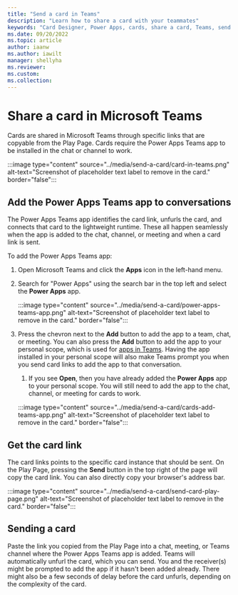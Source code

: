 ```yaml
---
title: "Send a card in Teams"
description: "Learn how to share a card with your teammates"
keywords: "Card Designer, Power Apps, cards, share a card, Teams, send a card"
ms.date: 09/20/2022
ms.topic: article
author: iaanw
ms.author: iawilt
manager: shellyha
ms.reviewer: 
ms.custom: 
ms.collection: 
---
```


# Share a card in Microsoft Teams

Cards are shared in Microsoft Teams through specific links that are copyable from the Play Page. Cards require the Power Apps Teams app to be installed in the chat or channel to work.

   :::image type="content" source="../media/send-a-card/card-in-teams.png" alt-text="Screenshot of placeholder text label to remove in the card." border="false":::

## Add the Power Apps Teams app to conversations

The Power Apps Teams app identifies the card link, unfurls the card, and connects that card to the lightweight runtime. These all happen seamlessly when the app is added to the chat, channel, or meeting and when a card link is sent. 

To add the Power Apps Teams app:

1. Open Microsoft Teams and click the **Apps** icon in the left-hand menu.
1. Search for "Power Apps" using the search bar in the top left and select the **Power Apps** app.

   :::image type="content" source="../media/send-a-card/power-apps-teams-app.png" alt-text="Screenshot of placeholder text label to remove in the card." border="false":::

1. Press the chevron next to the **Add** button to add the app to a team, chat, or meeting. You can also press the **Add** button to add the app to your personal scope, which is used for [apps in Teams](../../teams/create-apps-overview.md). Having the app installed in your personal scope will also make Teams prompt you when you send card links to add the app to that conversation.
    1. If you see **Open**, then you have already added the **Power Apps** app to your personal scope. You will still need to add the app to the chat, channel, or meeting for cards to work.

   :::image type="content" source="../media/send-a-card/cards-add-teams-app.png" alt-text="Screenshot of placeholder text label to remove in the card." border="false":::

## Get the card link

The card links points to the specific card instance that should be sent. On the Play Page, pressing the **Send** button in the top right of the page will copy the card link. You can also directly copy your browser's address bar.  

   :::image type="content" source="../media/send-a-card/send-card-play-page.png" alt-text="Screenshot of placeholder text label to remove in the card." border="false":::

## Sending a card

Paste the link you copied from the Play Page into a chat, meeting, or Teams channel where the Power Apps Teams app is added. Teams will automatically unfurl the card, which you can send. You and the receiver(s) might be prompted to add the app if it hasn't been added already. There might also be a few seconds of delay before the card unfurls, depending on the complexity of the card.
